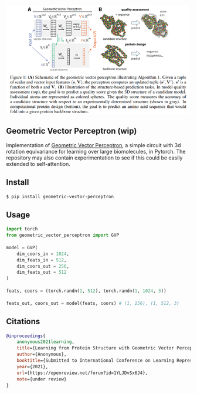 <img src="./diagram.png" width="500px"></img>

## Geometric Vector Perceptron (wip)

Implementation of <a href="https://openreview.net/forum?id=1YLJDvSx6J4">Geometric Vector Perceptron</a>, a simple circuit with 3d rotation equivariance for learning over large biomolecules, in Pytorch. The repository may also contain experimentation to see if this could be easily extended to self-attention.

## Install

```bash
$ pip install geometric-vector-perceptron
```

## Usage

```python
import torch
from geometric_vector_perceptron import GVP

model = GVP(
    dim_coors_in = 1024,
    dim_feats_in = 512,
    dim_coors_out = 256,
    dim_feats_out = 512
)

feats, coors = (torch.randn(1, 512), torch.randn(1, 1024, 3))

feats_out, coors_out = model(feats, coors) # (1, 256), (1, 512, 3)
```

## Citations

```bibtex
@inproceedings{
    anonymous2021learning,
    title={Learning from Protein Structure with Geometric Vector Perceptrons},
    author={Anonymous},
    booktitle={Submitted to International Conference on Learning Representations},
    year={2021},
    url={https://openreview.net/forum?id=1YLJDvSx6J4},
    note={under review}
}
```
